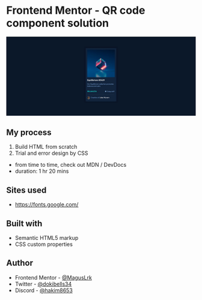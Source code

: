 # Frontend Mentor - QR code component solution

![Design preview for the NFT preview card component coding challenge](output.jpg)

## My process

1. Build HTML from scratch 
2. Trial and error design by CSS

- from time to time, check out MDN / DevDocs
- duration: 1 hr 20 mins

## Sites used 
 - https://fonts.google.com/


## Built with

- Semantic HTML5 markup
- CSS custom properties

## Author

- Frontend Mentor - [@MagusLrk](https://www.frontendmentor.io/profile/MagusLrk)
- Twitter - [@dokibells34](https://www.twitter.com/dokibells34)
- Discord - [@hakim8653](https://www.discord.com/)
